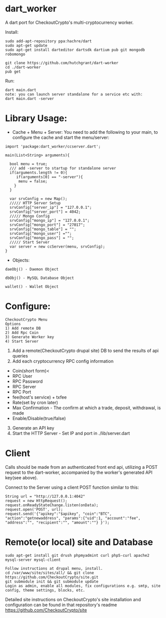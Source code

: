 # dart_worker

A dart port for CheckoutCrypto's multi-cryptocurrency worker.

Install:
```
sudo add-apt-repository ppa:hachre/dart
sudo apt-get update
sudo apt-get install darteditor dartsdk dartium pub git mongodb robomongo

git clone https://github.com/hutchgrant/dart-worker
cd ./dart-worker
pub get
```

Run:
```
dart main.dart 
note: you can launch server standalone for a service etc with:
dart main.dart -server
```

Library Usage:
===============
* Cache + Menu + Server:
You need to add the following to your main, to configure the cache and start the menu/server:
```
import 'package:dart_worker/ccserver.dart';

main(List<String> arguments){
  
  bool menu = true;
  /// add -server to startup for standalone server
  if(arguments.length != 0){
     if(arguments[0] == "-server"){   
      menu = false;
    } 
  }
  
  var srvConfig = new Map();
  ///// HTTP Server Setup
  srvConfig["server_ip"] = "127.0.0.1";
  srvConfig["server_port"] = 4042;
  ///// Mongo Config
  srvConfig["mongo_ip"] = "127.0.0.1";
  srvConfig["mongo_port"] = "27017";
  srvConfig["mongo_table"] = "";
  srvConfig["mongo_user"] ="";
  srvConfig["mongo_pass"] = "";
  ///// Start Server
  var server = new ccServer(menu, srvConfig);
}
```
* Objects:
```
daeObj() - Daemon Object

dbObj() - MySQL Database Object

wallet() - Wallet Object
```

Configure:
=============
```
CheckoutCrypto Menu
Options
1) Add remote DB
2) Add Rpc Coin
3) Generate Worker key
4) Start Server
```

1. Add a remote(CheckoutCrypto drupal site) DB to send the results of api queries</li>
2. Add each cryptocurrency RPC config information  

- Coin(short form)<
- RPC User
- RPC Password
- RPC Server
- RPC Port
- fee(host's service) + txfee
- Rate(set by cron later)
- Max Confirmation - The confirm at which a trade, deposit, withdrawal, is made
- Enable/Disable(true/false) 

3. Generate an API key
4. Start the HTTP Server - Set IP and port in ./lib/server.dart

Client
===========

Calls should be made from an authenticated front end api, utilizing a POST request to the dart-worker, accompanied by the worker's generated API key(see above). 

Connect to the Server using a client POST function similar to this:
```
String url = "http://127.0.0.1:4042"
request = new HttpRequest();
request.onReadyStateChange.listen(onData);
request.open('POST', url);
request.send('{"apikey":"$apikey", "coin":"BTC", "action":"getnewaddress", "params":{"uid":1, "account":"fee", "address":"", "recipient":"", "amount":""} }');
```

Remote(or local) site and Database
==============
```
sudo apt-get install git drush phpmyadmint curl php5-curl apache2 mysql-server mysql-client

Follow instructions at drupal menu, install.
cd /var/www/site/sites/all/ && git clone https://github.com/CheckoutCrypto/site.git
git submodule init && git submodule update
Login as admin, enable all modules, fix configurations e.g. smtp, site config, theme settings, blocks, etc.
```

Detailed site instructions on CheckoutCrypto's site installation and configuration can be found in that repository's readme https://github.com/CheckoutCrypto/site